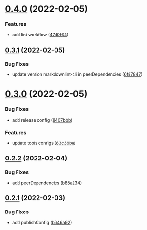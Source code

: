 # [0.4.0](https://github.com/releaseband/lint-staged-config/compare/v0.3.1...v0.4.0) (2022-02-05)


### Features

* add lint workflow ([47d9f64](https://github.com/releaseband/lint-staged-config/commit/47d9f64e9f10447d032e57f2cf056d96c5507206))

## [0.3.1](https://github.com/releaseband/lint-staged-config/compare/v0.3.0...v0.3.1) (2022-02-05)


### Bug Fixes

* update version markdownlint-cli in peerDependencies ([6f87847](https://github.com/releaseband/lint-staged-config/commit/6f8784787d344dfe06adc6ee6c3605d29d48cf95))

# [0.3.0](https://github.com/releaseband/lint-staged-config/compare/v0.2.2...v0.3.0) (2022-02-05)


### Bug Fixes

* add release config ([8407bbb](https://github.com/releaseband/lint-staged-config/commit/8407bbbe4fbd132433d9f1a4aa3b4f6385d6d159))


### Features

* update tools configs ([83c36ba](https://github.com/releaseband/lint-staged-config/commit/83c36bad32f5025b0a4dbc5f4a98fa334dd2bd8c))

## [0.2.2](https://github.com/releaseband/lint-staged-config/compare/v0.2.1...v0.2.2) (2022-02-04)


### Bug Fixes

* add peerDependencies ([b85a234](https://github.com/releaseband/lint-staged-config/commit/b85a2342dc34bd0c207fb7e679ee42b14468fe78))

## [0.2.1](https://github.com/releaseband/lint-staged-config/compare/v0.2.0...v0.2.1) (2022-02-03)


### Bug Fixes

* add publishConfig ([b646a92](https://github.com/releaseband/lint-staged-config/commit/b646a92400e336a5f428590fc57bfac77a09c010))
